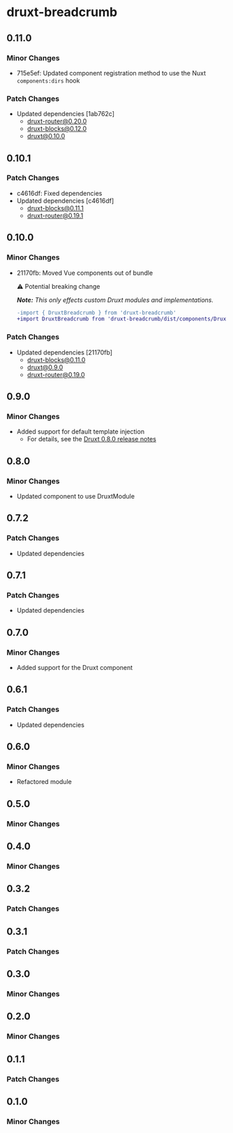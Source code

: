 # druxt-breadcrumb

## 0.11.0

### Minor Changes

- 715e5ef: Updated component registration method to use the Nuxt `components:dirs` hook

### Patch Changes

- Updated dependencies [1ab762c]
  - druxt-router@0.20.0
  - druxt-blocks@0.12.0
  - druxt@0.10.0

## 0.10.1

### Patch Changes

- c4616df: Fixed dependencies
- Updated dependencies [c4616df]
  - druxt-blocks@0.11.1
  - druxt-router@0.19.1

## 0.10.0

### Minor Changes

- 21170fb: Moved Vue components out of bundle

  ⚠ Potential breaking change

  _**Note:** This only effects custom Druxt modules and implementations._

  ```diff
  -import { DruxtBreadcrumb } from 'druxt-breadcrumb'
  +import DruxtBreadcrumb from 'druxt-breadcrumb/dist/components/DruxtBreadcrumb.vue'
  ```

### Patch Changes

- Updated dependencies [21170fb]
  - druxt-blocks@0.11.0
  - druxt@0.9.0
  - druxt-router@0.19.0

## 0.9.0

### Minor Changes

- Added support for default template injection
  - For details, see the [Druxt 0.8.0 release notes](/api/packages/druxt/CHANGELOG#080)

## 0.8.0

### Minor Changes

- Updated component to use DruxtModule

## 0.7.2

### Patch Changes

- Updated dependencies

## 0.7.1

### Patch Changes

- Updated dependencies

## 0.7.0

### Minor Changes

- Added support for the Druxt component

## 0.6.1

### Patch Changes

- Updated dependencies

## 0.6.0

### Minor Changes

- Refactored module

## 0.5.0

### Minor Changes

## 0.4.0

### Minor Changes

## 0.3.2

### Patch Changes

## 0.3.1

### Patch Changes

## 0.3.0

### Minor Changes

## 0.2.0

### Minor Changes

## 0.1.1

### Patch Changes

## 0.1.0

### Minor Changes
